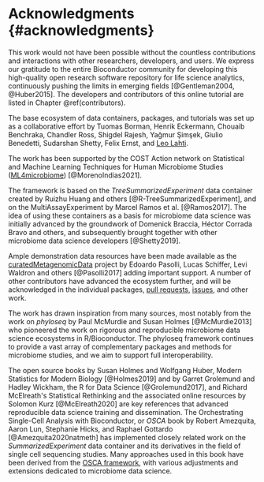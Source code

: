 
# Acknowledgments {#acknowledgments}

<script>
document.addEventListener("click", function (event) {
    if (event.target.classList.contains("rebook-collapse")) {
        event.target.classList.toggle("active");
        var content = event.target.nextElementSibling;
        if (content.style.display === "block") {
            content.style.display = "none";
        } else {
            content.style.display = "block";
        }
    }
})
</script>

<style>
.rebook-collapse {
  background-color: #eee;
  color: #444;
  cursor: pointer;
  padding: 18px;
  width: 100%;
  border: none;
  text-align: left;
  outline: none;
  font-size: 15px;
}

.rebook-content {
  padding: 0 18px;
  display: none;
  overflow: hidden;
  background-color: #f1f1f1;
}
</style>

This work would not have been possible without the countless
contributions and interactions with other researchers, developers, and
users. We express our gratitude to the entire Bioconductor community
for developing this high-quality open research software repository for
life science analytics, continuously pushing the limits in emerging
fields [@Gentleman2004, @Huber2015]. The developers and contributors
of this online tutorial are listed in Chapter \@ref(contributors).

The base ecosystem of data containers, packages, and tutorials was set
up as a collaborative effort by Tuomas Borman, Henrik Eckermann,
Chouaib Benchraka, Chandler Ross, Shigdel Rajesh, Yağmur Şimşek,
Giulio Benedetti, Sudarshan Shetty, Felix Ernst, and [Leo
Lahti](http://www.iki.fi/Leo.Lahti).

The work has been supported by the COST Action network on Statistical
and Machine Learning Techniques for Human Microbiome Studies
([ML4microbiome](https://www.ml4microbiome.eu/)) [@MorenoIndias2021].

The framework is based on the _TreeSummarizedExperiment_ data
container created by Ruizhu Huang and others
[@R-TreeSummarizedExperiment], and on the MultiAssayExperiment by
Marcel Ramos et al. [@Ramos2017]. The idea of using these containers
as a basis for microbiome data science was initially advanced by the
groundwork of Domenick Braccia, Héctor Corrada Bravo and others, and
subsequently brought together with other microbiome data science
developers [@Shetty2019].

Ample demonstration data resources have been made available as the
[curatedMetagenomicData](https://waldronlab.io/curatedMetagenomicData/)
project by Edoardo Pasolli, Lucas Schiffer, Levi Waldron and others
[@Pasolli2017] adding important support.
A number of other contributors have advanced the ecosystem
further, and will be acknowledged in the individual
packages, [pull
requests](https://github.com/microbiome/OMA/graphs/contributors),
[issues](https://github.com/microbiome/OMA/issues), and other work.

The work has drawn inspiration from many sources, most notably from
the work on _phyloseq_ by Paul McMurdie and Susan Holmes
[@McMurdie2013] who pioneered the work on rigorous and reproducible
microbiome data science ecosystems in R/Bioconductor. The phyloseq
framework continues to provide a vast array of complementary packages
and methods for microbiome studies, and we aim to support full
interoperability.

The open source books by Susan Holmes and Wolfgang Huber, Modern
Statistics for Modern Biology [@Holmes2019] and by Garret Grolemund
and Hadley Wickham, the R for Data Science [@Grolemund2017], and
Richard McElreath's Statistical Rethinking and the associated online
resources by Solomon Kurz [@McElreath2020] are key references that
advanced reproducible data science training and dissemination. The
Orchestrating Single-Cell Analysis with Bioconductor, or _OSCA_ book
by Robert Amezquita, Aaron Lun, Stephanie Hicks, and Raphael Gottardo
[@Amezquita2020natmeth] has implemented closely related work on the
_SummarizedExperiment_ data container and its derivatives in the field
of single cell sequencing studies. Many approaches used in this book
have been derived from the [OSCA
framework](https://bioconductor.org/books/release/OSCA/), with various
adjustments and extensions dedicated to microbiome data science.

